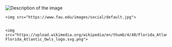 <!DOCTYPE html>
<html>
<head>
    <title>Hello</title>
</head>
<body>
    <!-- Your content goes here -->
    <img src="[image.jpg](https://fauowlaccess.com/wp-content/uploads/2018/11/FAUArenaHighWide1200.jpg)https://fauowlaccess.com/wp-content/uploads/2018/11/FAUArenaHighWide1200.jpg" alt="Description of the image">

    <img src="https://www.fau.edu/images/social/default.jpg">


    <img src="https://upload.wikimedia.org/wikipedia/en/thumb/4/40/Florida_Atlantic_Owls_logo.svg/1200px-Florida_Atlantic_Owls_logo.svg.png">
    
</body>
</html>

